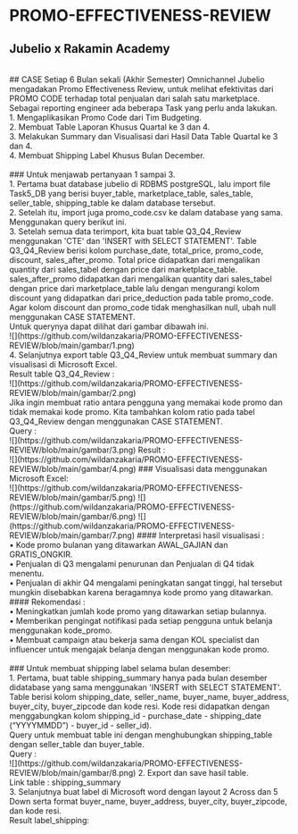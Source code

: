# PROMO-EFFECTIVENESS-REVIEW
## Jubelio x Rakamin Academy
<br>
## CASE
Setiap 6 Bulan sekali (Akhir Semester) Omnichannel Jubelio mengadakan Promo Effectiveness Review, untuk melihat efektivitas dari PROMO CODE terhadap total penjualan dari salah satu marketplace. <br>
Sebagai reporting engineer ada beberapa Task yang perlu anda lakukan. <br>
1.	Mengaplikasikan Promo Code dari Tim Budgeting. <br>
2.	Membuat Table Laporan Khusus Quartal ke 3 dan 4. <br>
3.	Melakukan Summary dan Visualisasi dari Hasil Data Table Quartal ke 3 dan 4. <br>
4.	Membuat Shipping Label Khusus Bulan December.<br>
<br>
### Untuk menjawab pertanyaan 1 sampai 3.<br>
1.	Pertama buat database jubelio di RDBMS postgreSQL, lalu import file Task5_DB yang berisi buyer_table, marketplace_table, sales_table, seller_table, shipping_table ke dalam database tersebut. <br>
2.	Setelah itu, import juga promo_code.csv ke dalam database yang sama. Menggunakan query berikut ini.  <br>
3.	Setelah semua data terimport, kita buat table Q3_Q4_Review menggunakan 'CTE' dan 'INSERT with SELECT STATEMENT'. Table Q3_Q4_Review berisi kolom purchase_date, total_price, promo_code, discount, sales_after_promo. Total price didapatkan dari mengalikan quantity dari sales_tabel dengan price dari marketplace_table. sales_after_promo didapatkan dari mengalikan quantity dari sales_tabel dengan price dari marketplace_table lalu dengan mengurangi kolom discount yang didapatkan dari price_deduction pada table promo_code.  Agar kolom discount dan promo_code tidak menghasilkan null, ubah null menggunakan CASE STATEMENT. <br>
Untuk querynya dapat dilihat dari gambar dibawah ini. <br>
 ![](https://github.com/wildanzakaria/PROMO-EFFECTIVENESS-REVIEW/blob/main/gambar/1.png) <br>
4.	Selanjutnya export table Q3_Q4_Review untuk membuat summary dan visualisasi di Microsoft Excel. <br>
Result table Q3_Q4_Review :<br>
 ![](https://github.com/wildanzakaria/PROMO-EFFECTIVENESS-REVIEW/blob/main/gambar/2.png) <br>
Jika ingin membuat ratio antara pengguna yang memakai kode promo dan tidak memakai kode promo. Kita tambahkan kolom ratio pada tabel Q3_Q4_Review dengan menggunakan CASE STATEMENT.<br>
Query : <br>
 ![](https://github.com/wildanzakaria/PROMO-EFFECTIVENESS-REVIEW/blob/main/gambar/3.png) 
Result :<br>
 ![](https://github.com/wildanzakaria/PROMO-EFFECTIVENESS-REVIEW/blob/main/gambar/4.png) 
### Visualisasi data menggunakan Microsoft Excel:<br>
 ![](https://github.com/wildanzakaria/PROMO-EFFECTIVENESS-REVIEW/blob/main/gambar/5.png) 
 ![](https://github.com/wildanzakaria/PROMO-EFFECTIVENESS-REVIEW/blob/main/gambar/6.png) 
 ![](https://github.com/wildanzakaria/PROMO-EFFECTIVENESS-REVIEW/blob/main/gambar/7.png) 
#### Interpretasi hasil visualisasi :<br>
•	Kode promo bulanan yang ditawarkan AWAL_GAJIAN dan GRATIS_ONGKIR. <br>
•	Penjualan di Q3 mengalami penurunan dan Penjualan di Q4 tidak menentu. <br>
•	Penjualan di akhir Q4 mengalami peningkatan sangat tinggi, hal tersebut mungkin disebabkan karena beragamnya kode promo yang ditawarkan. <br>
#### Rekomendasi :<br>
•	Meningkatkan jumlah kode promo yang ditawarkan setiap bulannya.<br>
•	Memberikan pengingat notifikasi pada setiap pengguna untuk belanja menggunakan kode_promo.<br>
•	Membuat campaign atau bekerja sama dengan KOL specialist dan influencer untuk mengajak belanja dengan menggunakan kode promo.<br>
<br>
### Untuk membuat shipping label selama bulan desember: <br>
1.	Pertama, buat table shipping_summary hanya pada bulan desember didatabase yang sama menggunakan 'INSERT with SELECT STATEMENT'. Table berisi kolom shipping_date, seller_name, buyer_name, buyer_address, buyer_city, buyer_zipcode dan kode resi. Kode resi didapatkan dengan menggabungkan kolom shipping_id - purchase_date - shipping_date (“YYYYMMDD”) - buyer_id - seller_id).<br>
Query untuk membuat table ini dengan menghubungkan shipping_table dengan seller_table dan buyer_table.<br>
Query :<br>
  ![](https://github.com/wildanzakaria/PROMO-EFFECTIVENESS-REVIEW/blob/main/gambar/8.png) 
2.	Export dan save hasil table.<br>
Link table : shipping_summary<br>
3.	Selanjutnya buat label di Microsoft word dengan layout 2 Across dan 5 Down serta format buyer_name, buyer_address, buyer_city, buyer_zipcode, dan kode resi.<br>
Result label_shipping:<br>
 


